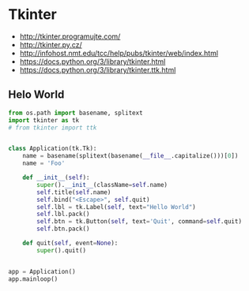 Tkinter
=============

* <http://tkinter.programujte.com/>
* <http://tkinter.py.cz/>
* <http://infohost.nmt.edu/tcc/help/pubs/tkinter/web/index.html>
* <https://docs.python.org/3/library/tkinter.html>
* <https://docs.python.org/3/library/tkinter.ttk.html>


Helo World
---------------

```python
from os.path import basename, splitext
import tkinter as tk
# from tkinter import ttk


class Application(tk.Tk):
    name = basename(splitext(basename(__file__.capitalize()))[0])
    name = 'Foo'

    def __init__(self):
        super().__init__(className=self.name)
        self.title(self.name)
        self.bind("<Escape>", self.quit)
        self.lbl = tk.Label(self, text="Hello World")
        self.lbl.pack()
        self.btn = tk.Button(self, text='Quit', command=self.quit)
        self.btn.pack()

    def quit(self, event=None):
        super().quit()


app = Application()
app.mainloop()

```
